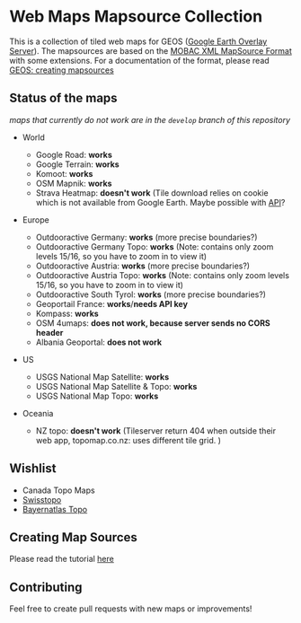 # Web Maps Mapsource Collection
This is a collection of tiled web maps for GEOS ([Google Earth Overlay Server](https://github.com/grst/geos/)). 
The mapsources are based on the [MOBAC XML MapSource Format](http://mobac.sourceforge.net/wiki/index.php/Custom_XML_Map_Sources) with some extensions. For a documentation of the format, please read [GEOS: creating mapsources](https://github.com/grst/geos#creating-mapsources)

## Status of the maps
*maps that currently do not work are in the `develop` branch of this repository*

* World
  * Google Road: **works**
  * Google Terrain: **works**
  * Komoot: **works**
  * OSM Mapnik: **works**
  * Strava Heatmap: **doesn't work** (Tile download relies on cookie which is not available from Google Earth. Maybe possible with [API](http://strava.github.io/api/v3/heatmaps/)?

* Europe
  * Outdooractive Germany: **works** (more precise boundaries?)
  * Outdooractive Germany Topo: **works** (Note: contains only zoom levels 15/16, so you have to zoom in to view it)
  * Outdooractive Austria: **works** (more precise boundaries?)
  * Outdooractive Austria Topo: **works** (Note: contains only zoom levels 15/16, so you have to zoom in to view it)
  * Outdooractive South Tyrol: **works** (more precise boundaries?)
  * Geoportail France: **works**/**needs API key**
  * Kompass: **works**
  * OSM 4umaps: **does not work, because server sends no CORS header**
  * Albania Geoportal: **does not work**

* US
  * USGS National Map Satellite: **works**
  * USGS National Map Satellite & Topo: **works**
  * USGS National Map Topo: **works**

* Oceania 
  * NZ topo: **doesn't work** (Tileserver return 404 when outside their web app, topomap.co.nz: uses different tile grid. )


## Wishlist
* Canada Topo Maps
* [Swisstopo](http://map.geo.admin.ch)
* [Bayernatlas Topo](https://geoportal.bayern.de/bayernatlas/index.html?X=5253240.74&Y=4380640.88&zoom=10&lang=de&topic=ba&bgLayer=tk&layers_opacity=0.2,0.25&layers=lod,e528a2a8-44e7-46e9-9069-1a8295b113b5&catalogNodes=122)

## Creating Map Sources
Please read the tutorial [here](https://github.com/grst/geos#creating-mapsources)

## Contributing
Feel free to create pull requests with new maps or improvements! 
